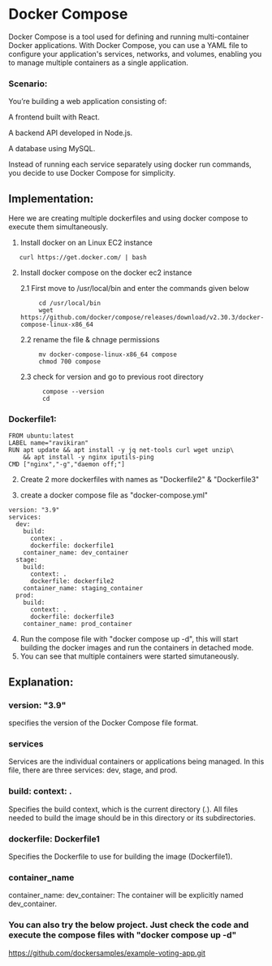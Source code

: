 # Docker Compose
Docker Compose is a tool used for defining and running multi-container Docker applications. With Docker Compose, you can use a YAML file to configure your application's services, networks, and volumes, enabling you to manage multiple containers as a single application.

### Scenario: 
You’re building a web application consisting of: 

A frontend built with React. 

A backend API developed in Node.js. 

A database using MySQL. 

Instead of running each service separately using docker run commands, you decide to use Docker Compose for simplicity.

## Implementation:

Here we are creating multiple dockerfiles and using docker compose to execute them simultaneously.

1. Install docker on an Linux EC2 instance
```
   curl https://get.docker.com/ | bash
```
2. Install docker compose on the docker ec2 instance
   
   2.1 First move to /usr/local/bin and enter the commands given below
   ```
        cd /usr/local/bin
        wget https://github.com/docker/compose/releases/download/v2.30.3/docker-compose-linux-x86_64
   ```
   2.2 rename the file & chnage permissions
   ```
        mv docker-compose-linux-x86_64 compose
        chmod 700 compose
   ```
   2.3 check for version and go to previous root directory
   ```
         compose --version
         cd
   ```
### Dockerfile1:
```
FROM ubuntu:latest
LABEL name="ravikiran"
RUN apt update && apt install -y jq net-tools curl wget unzip\
    && apt install -y nginx iputils-ping
CMD ["nginx","-g","daemon off;"]
```
2. Create 2 more dockerfiles with names as "Dockerfile2" & "Dockerfile3"

3. create a docker compose file as "docker-compose.yml"
```   
version: "3.9"
services:
  dev:
    build:
      contex: .
      dockerfile: dockerfile1
    container_name: dev_container
  stage:
    build:
      context: .
      dockerfile: dockerfile2
    container_name: staging_container
  prod:
    build:
      context: .
      dockerfile: dockerfile3
    container_name: prod_container
```
4. Run the compose file with "docker compose up -d", this will start building the docker images and run the containers in detached mode.
5. You can see that multiple containers were started simutaneously.

## Explanation:
### version: "3.9" 
specifies the version of the Docker Compose file format.
### services
Services are the individual containers or applications being managed. In this file, there are three services: dev, stage, and prod.
### build: context: .
Specifies the build context, which is the current directory (.). All files needed to build the image should be in this directory or its subdirectories.
### dockerfile: Dockerfile1
Specifies the Dockerfile to use for building the image (Dockerfile1).
### container_name
container_name: dev_container: The container will be explicitly named dev_container.

### You can also try the below project. Just check the code and execute the compose files with "docker compose up -d"
 
 https://github.com/dockersamples/example-voting-app.git
 
 
